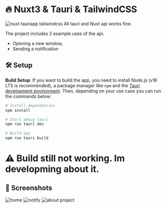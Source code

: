 # 🔥 Nuxt3 & Tauri & TailwindCSS
![nuxt tauriapp tailwindcss](https://i.imgur.com/qNOUf2a.png)
All tauri and Nuxt api works fine. 

The project includes 2 example uses of the api.
* Opening a new window,
* Sending a notification

## 🛠 Setup

**Build Setup**: If you want to build the app, you need to install Node.js (v16 LTS is recommended), a package manager like `npm` and the [Tauri development environment](https://tauri.app/v1/guides/getting-started/prerequisites). Then, depending on your use case you can run the commands below:

```bash
# Install dependencies
npm install

# Start debug tauri
npm run tauri dev

# Build app
npm run tauri build
```

# ⚠️ Build still not working. Im developming about it. 

## 📸 Screenshots

![home](https://i.imgur.com/Ao5MiP5.png)
![notify](https://i.imgur.com/qYMe9Ef.png)
![about project](https://i.imgur.com/lqYJc1w.png)